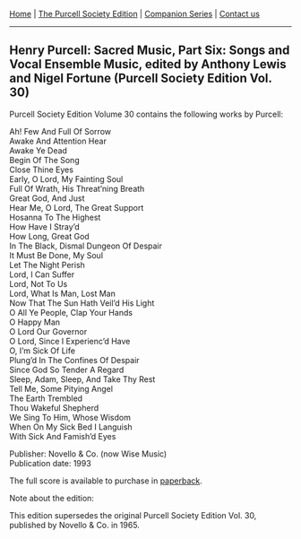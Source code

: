 [Home](../index.md)  |  [The Purcell Society Edition](../purcell-society-edition.md)  |  [Companion Series](../purcell-society-companion-series.md)  |  [Contact us](../contact-us.md)

***  

## Henry Purcell: Sacred Music, Part Six: Songs and Vocal Ensemble Music, edited by Anthony Lewis and Nigel Fortune (Purcell Society Edition Vol. 30)  

Purcell Society Edition Volume 30 contains the following works by Purcell:  

Ah! Few And Full Of Sorrow  
Awake And Attention Hear  
Awake Ye Dead  
Begin Of The Song  
Close Thine Eyes  
Early, O Lord, My Fainting Soul  
Full Of Wrath, His Threat’ning Breath  
Great God, And Just  
Hear Me, O Lord, The Great Support  
Hosanna To The Highest  
How Have I Stray’d  
How Long, Great God  
In The Black, Dismal Dungeon Of Despair  
It Must Be Done, My Soul  
Let The Night Perish  
Lord, I Can Suffer  
Lord, Not To Us  
Lord, What Is Man, Lost Man  
Now That The Sun Hath Veil’d His Light  
O All Ye People, Clap Your Hands  
O Happy Man  
O Lord Our Governor  
O Lord, Since I Experienc’d Have  
O, I’m Sick Of Life  
Plung’d In The Confines Of Despair  
Since God So Tender A Regard  
Sleep, Adam, Sleep, And Take Thy Rest  
Tell Me, Some Pitying Angel  
The Earth Trembled  
Thou Wakeful Shepherd  
We Sing To Him, Whose Wisdom  
When On My Sick Bed I Languish  
With Sick And Famish’d Eyes  

Publisher: Novello & Co. (now Wise Music)  
Publication date: 1993  

The full score is available to purchase in [paperback](https://www.musicroom.com/product/musnov151030/purcell-society-volume-30.aspx).  

Note about the edition:  

This edition supersedes the original Purcell Society Edition Vol. 30, published by Novello & Co. in 1965.  
